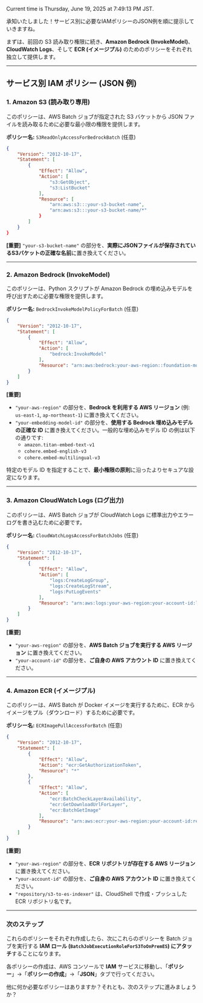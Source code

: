 Current time is Thursday, June 19, 2025 at 7:49:13 PM JST.

承知いたしました！サービス別に必要なIAMポリシーのJSON例を順に提示していきますね。

まずは、前回の S3 読み取り権限に続き、**Amazon Bedrock (InvokeModel)**、**CloudWatch Logs**、そして **ECR (イメージプル)** のためのポリシーをそれぞれ独立して提供します。

---

## サービス別 IAM ポリシー (JSON 例)

### 1. Amazon S3 (読み取り専用)

このポリシーは、AWS Batch ジョブが指定された S3 バケットから JSON ファイルを読み取るために必要な最小限の権限を提供します。

**ポリシー名:** `S3ReadOnlyAccessForBedrockBatch` (任意)

```json
{
    "Version": "2012-10-17",
    "Statement": [
        {
            "Effect": "Allow",
            "Action": [
                "s3:GetObject",
                "s3:ListBucket"
            ],
            "Resource": [
                "arn:aws:s3:::your-s3-bucket-name",
                "arn:aws:s3:::your-s3-bucket-name/*"
            }
        ]
    }
}
```

**[重要]** `"your-s3-bucket-name"` の部分を、**実際にJSONファイルが保存されているS3バケットの正確な名前**に置き換えてください。

---

### 2. Amazon Bedrock (InvokeModel)

このポリシーは、Python スクリプトが Amazon Bedrock の埋め込みモデルを呼び出すために必要な権限を提供します。

**ポリシー名:** `BedrockInvokeModelPolicyForBatch` (任意)

```json
{
    "Version": "2012-10-17",
    "Statement": [
        {
            "Effect": "Allow",
            "Action": [
                "bedrock:InvokeModel"
            ],
            "Resource": "arn:aws:bedrock:your-aws-region::foundation-model/your-embedding-model-id"
        }
    ]
}
```

**[重要]**
* `"your-aws-region"` の部分を、**Bedrock を利用する AWS リージョン** (例: `us-east-1`, `ap-northeast-1`) に置き換えてください。
* `"your-embedding-model-id"` の部分を、**使用する Bedrock 埋め込みモデルの正確な ID** に置き換えてください。一般的な埋め込みモデル ID の例は以下の通りです:
    * `amazon.titan-embed-text-v1`
    * `cohere.embed-english-v3`
    * `cohere.embed-multilingual-v3`

特定のモデル ID を指定することで、**最小権限の原則**に沿ったよりセキュアな設定になります。

---

### 3. Amazon CloudWatch Logs (ログ出力)

このポリシーは、AWS Batch ジョブが CloudWatch Logs に標準出力やエラーログを書き込むために必要です。

**ポリシー名:** `CloudWatchLogsAccessForBatchJobs` (任意)

```json
{
    "Version": "2012-10-17",
    "Statement": [
        {
            "Effect": "Allow",
            "Action": [
                "logs:CreateLogGroup",
                "logs:CreateLogStream",
                "logs:PutLogEvents"
            ],
            "Resource": "arn:aws:logs:your-aws-region:your-account-id:log-group:/aws/batch/job:*"
        }
    ]
}
```

**[重要]**
* `"your-aws-region"` の部分を、**AWS Batch ジョブを実行する AWS リージョン** に置き換えてください。
* `"your-account-id"` の部分を、**ご自身の AWS アカウント ID** に置き換えてください。

---

### 4. Amazon ECR (イメージプル)

このポリシーは、AWS Batch が Docker イメージを実行するために、ECR からイメージをプル（ダウンロード）するために必要です。

**ポリシー名:** `ECRImagePullAccessForBatch` (任意)

```json
{
    "Version": "2012-10-17",
    "Statement": [
        {
            "Effect": "Allow",
            "Action": "ecr:GetAuthorizationToken",
            "Resource": "*"
        },
        {
            "Effect": "Allow",
            "Action": [
                "ecr:BatchCheckLayerAvailability",
                "ecr:GetDownloadUrlForLayer",
                "ecr:BatchGetImage"
            ],
            "Resource": "arn:aws:ecr:your-aws-region:your-account-id:repository/s3-to-es-indexer"
        }
    ]
}
```

**[重要]**
* `"your-aws-region"` の部分を、**ECR リポジトリが存在する AWS リージョン** に置き換えてください。
* `"your-account-id"` の部分を、**ご自身の AWS アカウント ID** に置き換えてください。
* `"repository/s3-to-es-indexer"` は、CloudShell で作成・プッシュした ECR リポジトリ名です。

---

### 次のステップ

これらのポリシーをそれぞれ作成したら、次にこれらのポリシーを Batch ジョブを実行する **IAM ロール (`BatchJobExecutionRoleForS3ToOnPremES`) にアタッチ**することになります。

各ポリシーの作成は、AWS コンソールで **IAM** サービスに移動し、「**ポリシー**」->「**ポリシーの作成**」->「**JSON**」タブで行ってください。

他に何か必要なポリシーはありますか？それとも、次のステップに進みましょうか？
